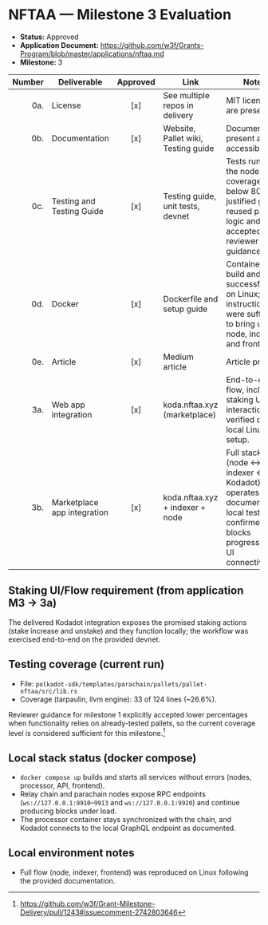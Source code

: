 # NFTAA — Milestone 3 Evaluation

- **Status:** Approved 
- **Application Document:** https://github.com/w3f/Grants-Program/blob/master/applications/nftaa.md
- **Milestone:** 3

| Number | Deliverable | Approved | Link | Notes |
|------:|-------------|:--------:|------|-------|
| 0a. | License | [x] | See multiple repos in delivery | MIT licenses are present. |
| 0b. | Documentation | [x] | Website, Pallet wiki, Testing guide | Documentation present and accessible. |
| 0c. | Testing and Testing Guide | [x] | Testing guide, unit tests, devnet | Tests run from the node repo; coverage is below 80% but justified given reused pallet logic and accepted per reviewer guidance. |
| 0d. | Docker | [x] | Dockerfile and setup guide | Containers build and run successfully on Linux; instructions were sufficient to bring up node, indexer, and frontend. |
| 0e. | Article | [x] | Medium article | Article present. |
| 3a. | Web app integration | [x] | koda.nftaa.xyz (marketplace) | End-to-end flow, including staking UI interactions, verified on local Linux setup. |
| 3b. | Marketplace app integration | [x] | koda.nftaa.xyz + indexer + node | Full stack (node ↔ indexer ↔ Kodadot) operates as documented; local testing confirmed blocks progress and UI connectivity. |

## Staking UI/Flow requirement (from application M3 → 3a)

The delivered Kodadot integration exposes the promised staking actions (stake increase and unstake) and they function locally; the workflow was exercised end-to-end on the provided devnet.

## Testing coverage (current run)

- File: `polkadot-sdk/templates/parachain/pallets/pallet-nftaa/src/lib.rs`
- Coverage (tarpaulin, llvm engine): 33 of 124 lines (~26.6%).

Reviewer guidance for milestone 1 explicitly accepted lower percentages when functionality relies on already-tested pallets, so the current coverage level is considered sufficient for this milestone.[^1]


## Local stack status (docker compose)

- `docker compose up` builds and starts all services without errors (nodes, processor, API, frontend).
- Relay chain and parachain nodes expose RPC endpoints (`ws://127.0.0.1:9910`–`9913` and `ws://127.0.0.1:9920`) and continue producing blocks under load.
- The processor container stays synchronized with the chain, and Kodadot connects to the local GraphQL endpoint as documented.

## Local environment notes

- Full flow (node, indexer, frontend) was reproduced on Linux following the provided documentation.

[^1]: https://github.com/w3f/Grant-Milestone-Delivery/pull/1243#issuecomment-2742803646
